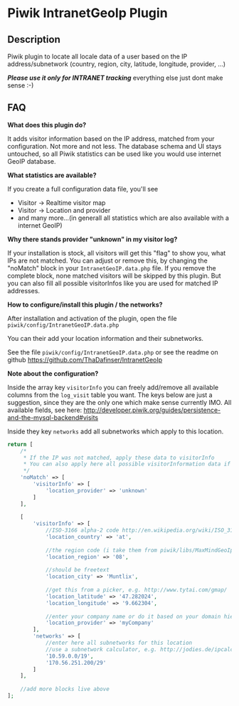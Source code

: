 # Piwik IntranetGeoIp Plugin

## Description

Piwik plugin to locate all locale data of a user based on the IP address/subnetwork (country, region, city, latitude, longitude, provider, ...)

***Please use it only for INTRANET tracking*** everything else just dont make sense :-)

## FAQ

__What does this plugin do?__

It adds visitor information based on the IP address, matched from your configuration. Not more and not less.
The database schema and UI stays untouched, so all Piwik statistics can be used like you would use internet GeoIP database.

__What statistics are available?__

If you create a full configuration data file, you'll see
* Visitor -> Realtime visitor map
* Visitor -> Location and provider
* and many more...(in generall all statistics which are also available with a internet GeoIP)

__Why there stands provider "unknown" in my visitor log?__

If your installation is stock, all visitors will get this "flag" to show you, what IPs are not matched.
You can adjust or remove this, by changing the "noMatch" block in your `IntranetGeoIP.data.php` file.
If you remove the complete block, none matched visitors will be skipped by this plugin.
But you can also fill all possible visitorInfos like you are used for matched IP addresses.


__How to configure/install this plugin / the networks?__

After installation and activation of the plugin, open the file `piwik/config/IntranetGeoIP.data.php`

You can their add your location information and their subnetworks.

See the file `piwik/config/IntranetGeoIP.data.php` or see the readme on github https://github.com/ThaDafinser/IntranetGeoIp

__Note about the configuration?__

Inside the array key `visitorInfo` you can freely add/remove all available columns from the `log_visit` table you want.
The keys below are just a suggestion, since they are the only one which make sense currently IMO.
All available fields, see here: http://developer.piwik.org/guides/persistence-and-the-mysql-backend#visits

Inside they key `networks` add all subnetworks which apply to this location.

```php
return [
    /*
     * If the IP was not matched, apply these data to visitorInfo
     * You can also apply here all possible visitorInformation data if you want
     */
    'noMatch' => [
        'visitorInfo' => [
            'location_provider' => 'unknown'
        ]
    ],
    
    [
        'visitorInfo' => [
            //ISO-3166 alpha-2 code http://en.wikipedia.org/wiki/ISO_3166-1
            'location_country' => 'at',
            
            //the region code (i take them from piwik/libs/MaxMindGeoIp/geoipregionvars.php
            'location_region' => '08',
            
            //should be freetext
            'location_city' => 'Muntlix',
            
            //get this from a picker, e.g. http://www.tytai.com/gmap/
            'location_latitude' => '47.282024',
            'location_longitude' => '9.662304',
            
            //enter your company name or do it based on your domain hierarchy
            'location_provider' => 'myCompany'
        ],
        'networks' => [
            //enter here all subnetworks for this location
            //use a subnetwork calculator, e.g. http://jodies.de/ipcalc
            '10.59.0.0/19',
            '170.56.251.200/29'
        ]
    ],
    
    //add more blocks live above
];
```

